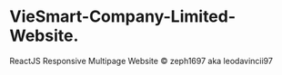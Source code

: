 # VieSmart-Company-Limited-Website.
ReactJS Responsive Multipage Website
&copy; zeph1697 aka leodavincii97
